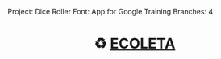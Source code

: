 Project: Dice Roller
Font: App for Google Training
Branches: 4

<h1 align="center">
   ♻️ <a href="#"> ECOLETA </a>
</h1>
